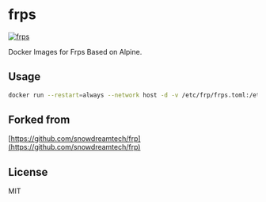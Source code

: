 # frps

[![frps](http://dockeri.co/image/hazertothepast/frps)](https://hub.docker.com/r/hazertothepast/frps)

Docker Images for Frps Based on Alpine.

## Usage

```bash
docker run --restart=always --network host -d -v /etc/frp/frps.toml:/etc/frp/frps.toml --name frps hazertothepast/frps
```

## Forked from
[https://github.com/snowdreamtech/frp](https://github.com/snowdreamtech/frp)

## License

MIT
